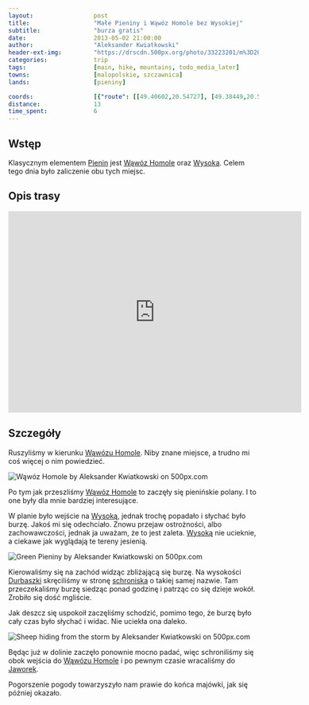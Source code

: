 ```yaml
---
layout:                 post
title:                  "Małe Pieniny i Wąwóz Homole bez Wysokiej"
subtitle:               "burza gratis"
date:                   2013-05-02 21:00:00
author:                 "Aleksander Kwiatkowski"
header-ext-img:         "https://drscdn.500px.org/photo/33223201/m%3D2048/1bf72e0a8a4a64cee53fe2a207e36209"
categories:             trip
tags:                   [main, hike, mountains, todo_media_later]
towns:                  [malopolskie, szczawnica]
lands:                  [pieniny]

coords:                 [{"route": [[49.40602,20.54727], [49.38449,20.55692], [49.38189,20.55216], [49.38720,20.53589], [49.40373,20.54469], [49.40681,20.54031], [49.40795,20.54272]], "type": "hike"}]
distance:               13
time_spent:             6
---
```


[wiki-pieniny]:                 https://pl.wikipedia.org/wiki/Pieniny
[wiki-homole]:                  https://pl.wikipedia.org/wiki/W%C4%85w%C3%B3z_Homole
[wiki-wysoka]:                  https://pl.wikipedia.org/wiki/Wysokie_Ska%C5%82ki
[wiki-durbaszka]:               https://pl.wikipedia.org/wiki/Durbaszka
[wiki-durbaszka-schron]:        https://pl.wikipedia.org/wiki/Schronisko_pod_Durbaszk%C4%85
[wiki-jaworki]:                 https://pl.wikipedia.org/wiki/Jaworki

Wstęp
-----

Klasycznym elementem [Pienin][wiki-pieniny] jest [Wąwóz Homole][wiki-homole] oraz [Wysoka][wiki-wysoka].
Celem tego dnia było zaliczenie obu tych miejsc.

Opis trasy
----------

<iframe height='405' width='590' frameborder='0' allowtransparency='true' scrolling='no' src='https://www.strava.com/activities/333334890/embed/a6a0974095770341bb3534529f0fdaf38abcdbd6'></iframe>

Szczegóły
---------

Ruszyliśmy w kierunku [Wąwózu Homole][wiki-homole]. Niby znane miejsce, a trudno mi coś więcej o nim powiedzieć.

<div class='pixels-photo'>
  <p>
    <img src='https://drscdn.500px.org/photo/33408249/m%3D900/263cd573ee9288fd5c83465194bcca27' alt='Wąwóz Homole by Aleksander Kwiatkowski on 500px.com'>
  </p>
  <a href='https://500px.com/photo/33408249/w%C4%85w%C3%B3z-homole-by-aleksander-kwiatkowski' alt='Wąwóz Homole by Aleksander Kwiatkowski on 500px.com'></a>
</div>
<script type='text/javascript' src='https://500px.com/embed.js'></script>

Po tym jak przeszliśmy [Wąwóz Homole][wiki-homole] to zaczęły się pienińskie polany.
I to one były dla mnie bardziej interesujące.

W planie było wejście na [Wysoką][wiki-wysoka], jednak trochę popadało i słychać było burzę. Jakoś mi się
odechciało. Znowu przejaw ostrożności, albo zachowawczości, jednak ja uważam, że to jest zaleta.
[Wysoką][wiki-wysoka] nie ucieknie, a ciekawe jak wyglądają te tereny jesienią.

<div class='pixels-photo'>
  <p>
    <img src='https://drscdn.500px.org/photo/33408489/m%3D900/038653ffeea28afb8b2e514d059e36c0' alt='Green Pieniny by Aleksander Kwiatkowski on 500px.com'>
  </p>
  <a href='https://500px.com/photo/33408489/green-pieniny-by-aleksander-kwiatkowski' alt='Green Pieniny by Aleksander Kwiatkowski on 500px.com'></a>
</div>
<script type='text/javascript' src='https://500px.com/embed.js'></script>

Kierowaliśmy się na zachód widząc zbliżającą się burzę. Na wysokości [Durbaszki][wiki-durbaszka] skręciliśmy
w stronę [schroniska][wiki-durbaszka-schron] o takiej samej nazwie. Tam przeczekaliśmy burzę siedząc ponad godzinę
i patrząc co się dzieje wokół. Zrobiło się dość mgliście.

Jak deszcz się uspokoił zaczęliśmy schodzić, pomimo tego, że burzę było cały czas było słychać i widac. Nie uciekła
ona daleko.

<div class='pixels-photo'>
  <p>
    <img src='https://drscdn.500px.org/photo/124537641/m%3D900/a37204202323ae27627f8e6d1ec4a0ce' alt='Sheep hiding from the storm by Aleksander Kwiatkowski on 500px.com'>
  </p>
  <a href='https://500px.com/photo/124537641/sheep-hiding-from-the-storm-by-aleksander-kwiatkowski' alt='Sheep hiding from the storm by Aleksander Kwiatkowski on 500px.com'></a>
</div>
<script type='text/javascript' src='https://500px.com/embed.js'></script>

Będąc już w dolinie zaczęło ponownie mocno padać, więc schroniliśmy się obok wejścia do [Wąwózu Homole][wiki-homole]
i po pewnym czasie wracaliśmy do [Jaworek][wiki-jaworki].

Pogorszenie pogody towarzyszyło nam prawie do końca majówki, jak się później okazało.
